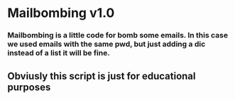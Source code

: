 # Mailbombing v1.0
### Mailbombing is a little code for bomb some emails. In this case we used emails with the same pwd, but just adding a dic instead of a list it will be fine.
## Obviusly this script is just for educational purposes
